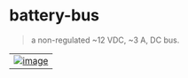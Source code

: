 # battery-bus

> a non-regulated ~12 VDC, ~3 A, DC bus.

|   |
| --- |
| [![image](https://github.com/kamangir/assets2/raw/main/battery_bus/concept.png?raw=true)](https://github.com/kamangir/assets2/raw/main/battery_bus/concept.png?raw=true) |
